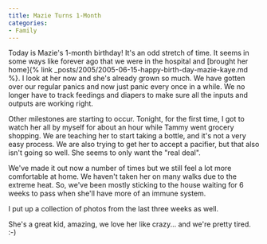 ```yaml
---
title: Mazie Turns 1-Month
categories:
- Family
---
```


Today is Mazie's 1-month birthday! It's an odd stretch of time. It seems in some ways like forever ago that we were in the hospital and [brought her home]{% link _posts/2005/2005-06-15-happy-birth-day-mazie-kaye.md %}. I look at her now and she's already grown so much. We have gotten over our regular panics and now just panic every once in a while. We no longer have to track feedings and diapers to make sure all the inputs and outputs are working right.

Other milestones are starting to occur. Tonight, for the first time, I got to watch her all by myself for about an hour while Tammy went grocery shopping. We are teaching her to start taking a bottle, and it's not a very easy process. We are also trying to get her to accept a pacifier, but that also isn't going so well. She seems to only want the "real deal".

We've made it out now a number of times but we still feel a lot more comfortable at home. We haven't taken her on many walks due to the extreme heat. So, we've been mostly sticking to the house waiting for 6 weeks to pass when she'll have more of an immune system.

I put up a collection of photos from the last three weeks as well.

She's a great kid, amazing, we love her like crazy... and we're pretty tired. :-)
